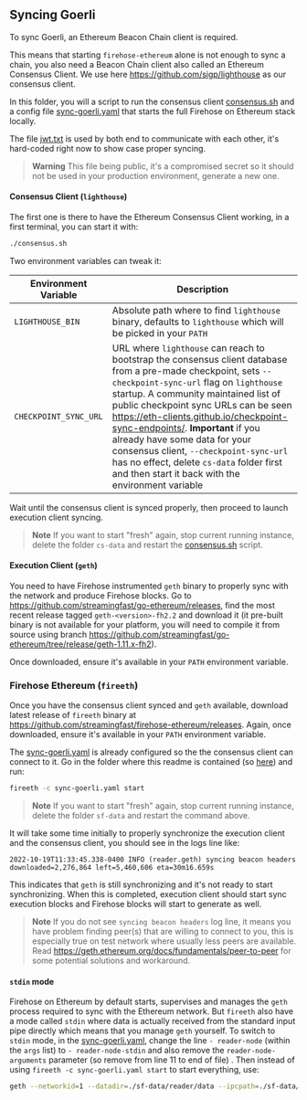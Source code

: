 ## Syncing Goerli

To sync Goerli, an Ethereum Beacon Chain client is required.

This means that starting `firehose-ethereum` alone is not enough to sync a chain, you also need a Beacon Chain client also called an Ethereum Consensus Client. We use here https://github.com/sigp/lighthouse as our consensus client.

In this folder, you will a script to run the consensus client [consensus.sh](./consensus.sh) and a config file [sync-goerli.yaml](./sync-goerli.yaml) that starts the full Firehose on Ethereum stack locally.

The file [jwt.txt](./jwt.txt) is used by both end to communicate with each other, it's hard-coded right now to show case proper syncing.

> **Warning** This file being public, it's a compromised secret so it should not be used in your production environment, generate a new one.

#### Consensus Client (`lighthouse`)

The first one is there to have the Ethereum Consensus Client working, in a first terminal, you can start it with:

```bash
./consensus.sh
```

Two environment variables can tweak it:

| Environment Variable | Description |
| - | - |
| `LIGHTHOUSE_BIN` | Absolute path where to find `lighthouse` binary, defaults to `lighthouse` which will be picked in your `PATH` |
| `CHECKPOINT_SYNC_URL` | URL where `lighthouse` can reach to bootstrap the consensus client database from a pre-made checkpoint, sets `--checkpoint-sync-url` flag on `lighthouse` startup. A community maintained list of public checkpoint sync URLs can be seen https://eth-clients.github.io/checkpoint-sync-endpoints/. **Important** if you already have some data for your consensus client, `--checkpoint-sync-url` has no effect, delete `cs-data` folder first and then start it back with the environment variable |

Wait until the consensus client is synced properly, then proceed to launch execution client syncing.

> **Note** If you want to start "fresh" again, stop current running instance, delete the folder `cs-data` and restart the [consensus.sh](./consensus.sh) script.

#### Execution Client (`geth`)

You need to have Firehose instrumented `geth` binary to properly sync with the network and produce Firehose blocks. Go to https://github.com/streamingfast/go-ethereum/releases, find the most recent release tagged `geth-<version>-fh2.2` and download it (it pre-built binary is not available for your platform, you will need to compile it from source using branch https://github.com/streamingfast/go-ethereum/tree/release/geth-1.11.x-fh2).

Once downloaded, ensure it's available in your `PATH` environment variable.

### Firehose Ethereum (`fireeth`)

Once you have the consensus client synced and `geth` available, download latest release of `fireeth` binary at https://github.com/streamingfast/firehose-ethereum/releases. Again, once downloaded, ensure it's available in your `PATH` environment variable.

The [sync-goerli.yaml](./sync-goerli.yaml) is already configured so the the consensus client can connect to it. Go in the folder where this readme is contained (so [here](.)) and run:

```bash
fireeth -c sync-goerli.yaml start
```

> **Note** If you want to start "fresh" again, stop current running instance, delete the folder `sf-data` and restart the command above.

It will take some time initially to properly synchronize the execution client and the consensus client, you should see in the logs line like:

```
2022-10-19T11:33:45.338-0400 INFO (reader.geth) syncing beacon headers                   downloaded=2,276,864 left=5,460,606 eta=30m16.659s
```

This indicates that `geth` is still synchronizing and it's not ready to start synchronizing. When this is completed, execution client should start sync execution blocks and Firehose blocks will start to generate as well.

> **Note** If you do not see `syncing beacon headers` log line, it means you have problem finding peer(s) that are willing to connect to you, this is especially true on test network where usually less peers are available. Read https://geth.ethereum.org/docs/fundamentals/peer-to-peer for some potential solutions and workaround.

#### `stdin` mode

Firehose on Ethereum by default starts, supervises and manages the `geth` process required to sync with the Ethereum network. But `fireeth` also have a mode called `stdin` where data is actually received from the standard input pipe directly which means that you manage `geth` yourself. To switch to `stdin` mode, in the [sync-goerli.yaml](./sync-goerli.yaml), change the line `- reader-node` (within the `args` list) to `- reader-node-stdin` and also remove the `reader-node-arguments` parameter (so remove from line 11 to end of file) . Then instead of using `fireeth -c sync-goerli.yaml start` to start everything, use:

```bash
geth --networkid=1 --datadir=./sf-data/reader/data --ipcpath=./sf-data/reader/ipc --port=30305 --http --http.api=eth,net,web3 --http.port=8547 --http.addr=0.0.0.0 "--http.vhosts=*" --goerli --authrpc.jwtsecret=./jwt.txt --authrpc.addr=0.0.0.0 --authrpc.port=9551 "--authrpc.vhosts=*" --http.addr=0.0.0.0 --http.port=9545 "--http.vhosts=*" --ws.port=9546 --port=40303 --firehose-enabled | fireeth -c sync-goerli.yaml start
```